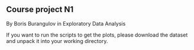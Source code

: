 ## Course project N1
By Boris Burangulov in Exploratory Data Analysis

If you want to run the scripts to get the plots, please download the dataset and unpack it into your working directory.
